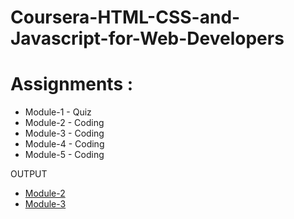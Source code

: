 # Coursera-HTML-CSS-and-Javascript-for-Web-Developers

# Assignments :

* Module-1 - Quiz 
* Module-2 - Coding
* Module-3 - Coding
* Module-4 - Coding
* Module-5 - Coding

OUTPUT
* [Module-2](https://rishita13.github.io/coursera-test/module2-soln/)
* [Module-3](https://rishita13.github.io/coursera-test/mod-3/)
